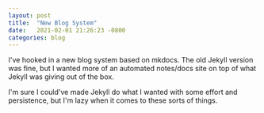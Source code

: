 ```yaml
---
layout: post
title:  "New Blog System"
date:   2021-02-01 21:26:23 -0800
categories: blog
---
```

I've hooked in a new blog system based on mkdocs. The old Jekyll version was fine, but I wanted more of an automated notes/docs site on top of what Jekyll was giving out of the box.

I'm sure I could've made Jekyll do what I wanted with some effort and persistence, but I'm lazy when it comes to these sorts of things.